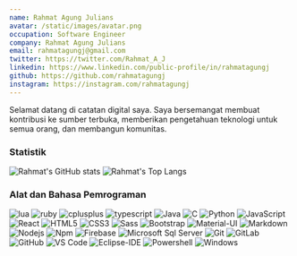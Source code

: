 ```yaml
---
name: Rahmat Agung Julians
avatar: /static/images/avatar.png
occupation: Software Engineer
company: Rahmat Agung Julians
email: rahmatagungj@gmail.com
twitter: https://twitter.com/Rahmat_A_J
linkedin: https://www.linkedin.com/public-profile/in/rahmatagungj
github: https://github.com/rahmatagungj
instagram: https://instagram.com/rahmatagungj
---
```


Selamat datang di catatan digital saya. Saya bersemangat membuat kontribusi ke sumber terbuka, memberikan pengetahuan teknologi untuk semua orang, dan membangun komunitas.

### Statistik

![Rahmat's GitHub stats](https://github-readme-stats.vercel.app/api?username=rahmatagungj&show_icons=true&theme=nightowl)
![Rahmat's Top Langs](https://github-readme-stats.vercel.app/api/top-langs/?username=anuraghazra&exclude_repo=Slims9-Kuningan&layout=compact&theme=nightowl)

### Alat dan Bahasa Pemrograman

<div className="flex flex-row flex-wrap">
<img src="https://img.shields.io/badge/Lua-2C2D72?style=for-the-badge&logo=lua&logoColor=white" alt="lua" className="margin-top-1 h-6"/>
<img src="https://img.shields.io/badge/Ruby-CC342D?style=for-the-badge&logo=ruby&logoColor=white" alt="ruby" className="margin-top-1 h-6"/>
<img src="https://img.shields.io/badge/C%2B%2B-00599C?style=for-the-badge&logo=c%2B%2B&logoColor=ffffff" alt="cplusplus" className="margin-top-1 h-6"/>
<img src="https://img.shields.io/badge/TypeScript-007ACC?style=for-the-badge&logo=typescript&logoColor=ffffff" alt="typescript" className="margin-top-1 h-6"/>
<img src="http://img.shields.io/badge/-Java-5B4638?style=flat-square&amp;logo=java&amp;logoColor=ffffff" alt="Java" className="margin-top-1 h-6"/>
<img src="http://img.shields.io/badge/-C-A8B9CC?style=flat-square&amp;logo=c&amp;logoColor=ffffff" alt="C" className="margin-top-1 h-6"/>
<img src="http://img.shields.io/badge/-Python-3776AB?style=flat-square&amp;logo=python&amp;logoColor=ffffff" alt="Python"className="margin-top-1 h-6"/>
<img src="https://img.shields.io/badge/-JavaScript-%23F7DF1C?style=flat-square&amp;logo=javascript&amp;logoColor=000000&amp;labelColor=%23F7DF1C&amp;color=%23FFCE5A" alt="JavaScript"className="margin-top-1 h-6"/>
<img src="https://img.shields.io/badge/-React-61DAFB?style=flat-square&amp;logo=react&amp;logoColor=ffffff" alt="React"className="margin-top-1 h-6"/>
<img src="https://img.shields.io/badge/-HTML5-%23E44D27?style=flat-square&amp;logo=html5&amp;logoColor=ffffff" alt="HTML5"className="margin-top-1 h-6"/>
<img src="https://img.shields.io/badge/-CSS3-%231572B6?style=flat-square&amp;logo=css3" alt="CSS3"className="margin-top-1 h-6"/>
<img src="https://img.shields.io/badge/-Sass-%23CC6699?style=flat-square&amp;logo=sass&amp;logoColor=ffffff" alt="Sass"className="margin-top-1 h-6"/>
<img src="https://img.shields.io/badge/-Bootstrap-563D7C?style=flat-square&amp;logo=Bootstrap" alt="Bootstrap"className="margin-top-1 h-6"/>
<img src="https://img.shields.io/badge/-Material%E2%80%93UI-0081CB?style=flat-square&amp;logo=material-ui" alt="Material-UI"className="margin-top-1 h-6"/>
<img src="https://img.shields.io/badge/-Markdown-000000?style=flat-square&amp;logo=markdown" alt="Markdown"className="margin-top-1 h-6"/>
<img src="https://img.shields.io/badge/-Nodejs-339933?style=flat-square&amp;logo=Node.js&amp;logoColor=ffffff" alt="Nodejs"className="margin-top-1 h-6"/>
<img src="https://img.shields.io/badge/-npm-CB3837?style=flat-square&amp;logo=npm" alt="Npm"className="margin-top-1 h-6"/>
<img src="https://img.shields.io/badge/-Firebase-FFCA28?style=flat-square&amp;logo=firebase&amp;logoColor=ffffff" alt="Firebase"className="margin-top-1 h-6"/>
<img src="https://img.shields.io/badge/-Sql%20Server-CC2927?style=flat-square&amp;logo=microsoft-sql-server&amp;logoColor=ffffff" alt="Microsoft Sql Server"className="margin-top-1 h-6"/>
<img src="https://img.shields.io/badge/-Git-%23F05032?style=flat-square&amp;logo=git&amp;logoColor=%23ffffff" alt="Git"className="margin-top-1 h-6"/>
<img src="https://img.shields.io/badge/-GitLab-FCA121?style=flat-square&amp;logo=gitlab" alt="GitLab"className="margin-top-1 h-6"/>
<img src="https://img.shields.io/badge/-GitHub-181717?style=flat-square&amp;logo=github" alt="GitHub"className="margin-top-1 h-6"/>
<img src="http://img.shields.io/badge/-VS%20Code-007ACC?style=flat-square&amp;logo=visual-studio-code&amp;logoColor=ffffff" alt="VS Code"className="margin-top-1 h-6"/>
<img src="http://img.shields.io/badge/-Eclipse-2C2255?style=flat-square&amp;logo=eclipse&amp;logoColor=ffffff" alt="Eclipse-IDE"className="margin-top-1 h-6"/>
<img src="http://img.shields.io/badge/-Powershell-5391FE?style=flat-square&amp;logo=powershell&amp;logoColor=ffffff" alt="Powershell"className="margin-top-1 h-6"/>
<img src="http://img.shields.io/badge/-Windows-0078D6?style=flat-square&amp;logo=windows&amp;logoColor=ffffff" alt="Windows"className="margin-top-1 h-6"/>
</div>
